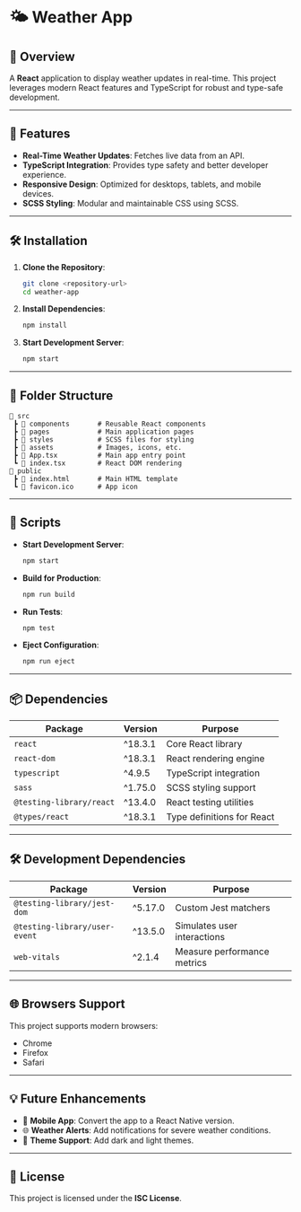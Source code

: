 
# 🌤 Weather App

## 🌟 Overview
A **React** application to display weather updates in real-time. This project leverages modern React features and TypeScript for robust and type-safe development.

---

## 🚀 Features
- **Real-Time Weather Updates**: Fetches live data from an API.
- **TypeScript Integration**: Provides type safety and better developer experience.
- **Responsive Design**: Optimized for desktops, tablets, and mobile devices.
- **SCSS Styling**: Modular and maintainable CSS using SCSS.

---

## 🛠 Installation

1. **Clone the Repository**:
   ```bash
   git clone <repository-url>
   cd weather-app
   ```

2. **Install Dependencies**:
   ```bash
   npm install
   ```

3. **Start Development Server**:
   ```bash
   npm start
   ```

---

## 🧩 Folder Structure
```
📂 src
 ┣ 📂 components       # Reusable React components
 ┣ 📂 pages            # Main application pages
 ┣ 📂 styles           # SCSS files for styling
 ┣ 📂 assets           # Images, icons, etc.
 ┣ 📜 App.tsx          # Main app entry point
 ┗ 📜 index.tsx        # React DOM rendering
📂 public
 ┣ 📜 index.html       # Main HTML template
 ┗ 📜 favicon.ico      # App icon
```

---

## 📜 Scripts

- **Start Development Server**:
  ```bash
  npm start
  ```

- **Build for Production**:
  ```bash
  npm run build
  ```

- **Run Tests**:
  ```bash
  npm test
  ```

- **Eject Configuration**:
  ```bash
  npm run eject
  ```

---

## 📦 Dependencies
| Package                       | Version  | Purpose                          |
|-------------------------------|----------|----------------------------------|
| `react`                       | ^18.3.1  | Core React library               |
| `react-dom`                   | ^18.3.1  | React rendering engine           |
| `typescript`                  | ^4.9.5   | TypeScript integration           |
| `sass`                        | ^1.75.0  | SCSS styling support             |
| `@testing-library/react`      | ^13.4.0  | React testing utilities          |
| `@types/react`                | ^18.3.1  | Type definitions for React       |

---

## 🛠 Development Dependencies
| Package                       | Version  | Purpose                          |
|-------------------------------|----------|----------------------------------|
| `@testing-library/jest-dom`   | ^5.17.0  | Custom Jest matchers             |
| `@testing-library/user-event` | ^13.5.0  | Simulates user interactions      |
| `web-vitals`                  | ^2.1.4   | Measure performance metrics      |

---

## 🌐 Browsers Support
This project supports modern browsers:
- Chrome
- Firefox
- Safari

---

## 💡 Future Enhancements
- 📱 **Mobile App**: Convert the app to a React Native version.
- 🌐 **Weather Alerts**: Add notifications for severe weather conditions.
- 🎨 **Theme Support**: Add dark and light themes.

---

## 📄 License
This project is licensed under the **ISC License**.
